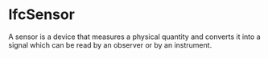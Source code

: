 IfcSensor
=========
A sensor is a device that measures a physical quantity and converts it into a
signal which can be read by an observer or by an instrument.


